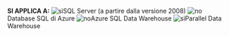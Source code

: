 <Token> **SI APPLICA A:** ![sì](media/yes.png)SQL Server (a partire dalla versione 2008) ![no](media/no.png)Database SQL di Azure ![no](media/no.png)Azure SQL Data Warehouse ![sì](media/yes.png)Parallel Data Warehouse </Token>


